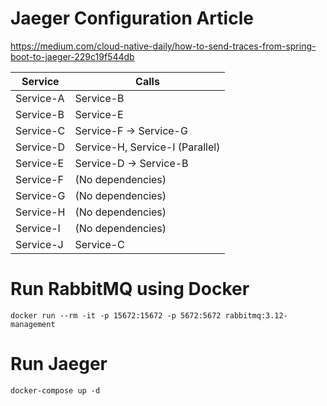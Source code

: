 # Jaeger Configuration Article
https://medium.com/cloud-native-daily/how-to-send-traces-from-spring-boot-to-jaeger-229c19f544db

| Service    | Calls                         |
|------------|------------------------------|
| Service-A  | Service-B                    |
| Service-B  | Service-E                    |
| Service-C  | Service-F → Service-G        |
| Service-D  | Service-H, Service-I (Parallel) |
| Service-E  | Service-D → Service-B        |
| Service-F  | (No dependencies)            |
| Service-G  | (No dependencies)            |
| Service-H  | (No dependencies)            |
| Service-I  | (No dependencies)            |
| Service-J  | Service-C                    |

# Run RabbitMQ using Docker
```docker run --rm -it -p 15672:15672 -p 5672:5672 rabbitmq:3.12-management```

# Run Jaeger
```docker-compose up -d```
